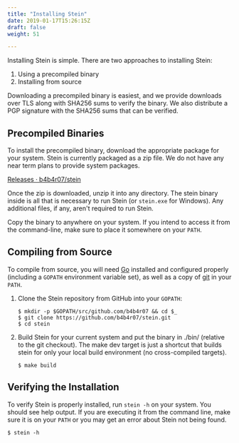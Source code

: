 ```yaml
---
title: "Installing Stein"
date: 2019-01-17T15:26:15Z
draft: false
weight: 51

---
```


Installing Stein is simple. There are two approaches to installing Stein:

1. Using a precompiled binary
2. Installing from source

Downloading a precompiled binary is easiest, and we provide downloads over TLS along with SHA256 sums to verify the binary. We also distribute a PGP signature with the SHA256 sums that can be verified.

## Precompiled Binaries

To install the precompiled binary, download the appropriate package for your system. Stein is currently packaged as a zip file. We do not have any near term plans to provide system packages.

[Releases · b4b4r07/stein](https://github.com/b4b4r07/stein/releases)

Once the zip is downloaded, unzip it into any directory. The stein binary inside is all that is necessary to run Stein (or `stein.exe` for Windows). Any additional files, if any, aren't required to run Stein.

Copy the binary to anywhere on your system. If you intend to access it from the command-line, make sure to place it somewhere on your `PATH`.

## Compiling from Source

To compile from source, you will need [Go](https://golang.org/) installed and configured properly (including a `GOPATH` environment variable set), as well as a copy of [git](https://www.git-scm.com/) in your `PATH`.

1. Clone the Stein repository from GitHub into your `GOPATH`:

    ```console
    $ mkdir -p $GOPATH/src/github.com/b4b4r07 && cd $_
    $ git clone https://github.com/b4b4r07/stein.git
    $ cd stein
    ```

2. Build Stein for your current system and put the binary in ./bin/ (relative to the git checkout). The make dev target is just a shortcut that builds stein for only your local build environment (no cross-compiled targets).

    ```console
    $ make build
    ```

## Verifying the Installation

To verify Stein is properly installed, run `stein -h` on your system. You should see help output. If you are executing it from the command line, make sure it is on your `PATH` or you may get an error about Stein not being found.

```console
$ stein -h
```

